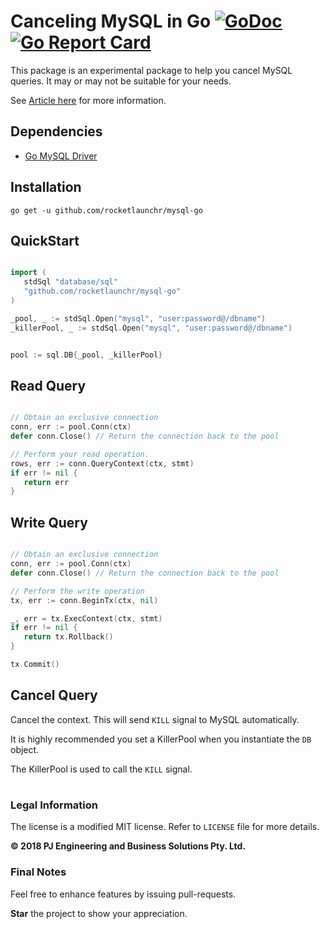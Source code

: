 Canceling MySQL in Go [![GoDoc](http://godoc.org/github.com/rocketlaunchr/mysql-go?status.svg)](http://godoc.org/github.com/rocketlaunchr/mysql-go) [![Go Report Card](https://goreportcard.com/badge/github.com/rocketlaunchr/mysql-go)](https://goreportcard.com/report/github.com/rocketlaunchr/mysql-go)
===============

This package is an experimental package to help you cancel MySQL queries.
It may or may not be suitable for your needs.

See [Article here](https://medium.com/@rocketlaunchr.cloud/canceling-mysql-in-go-827ed8f83b30) for more information.

## Dependencies

* [Go MySQL Driver](https://github.com/go-sql-driver/mysql)

## Installation

```
go get -u github.com/rocketlaunchr/mysql-go
```

## QuickStart

```go

import (
   stdSql "database/sql"
   "github.com/rocketlaunchr/mysql-go"
)

_pool, _ := stdSql.Open("mysql", "user:password@/dbname")
_killerPool, _ := stdSql.Open("mysql", "user:password@/dbname")


pool := sql.DB{_pool, _killerPool}

```

## Read Query

```go

// Obtain an exclusive connection
conn, err := pool.Conn(ctx)
defer conn.Close() // Return the connection back to the pool

// Perform your read operation.
rows, err := conn.QueryContext(ctx, stmt)
if err != nil {
   return err
}

```

## Write Query

```go

// Obtain an exclusive connection
conn, err := pool.Conn(ctx)
defer conn.Close() // Return the connection back to the pool

// Perform the write operation
tx, err := conn.BeginTx(ctx, nil)

_, err = tx.ExecContext(ctx, stmt)
if err != nil {
   return tx.Rollback()
}

tx.Commit()
```

## Cancel Query

Cancel the context. This will send `KILL` signal to MySQL automatically.

It is highly recommended you set a KillerPool when you instantiate the `DB` object.

The KillerPool is used to call the `KILL` signal.


#

### Legal Information

The license is a modified MIT license. Refer to `LICENSE` file for more details.

**© 2018 PJ Engineering and Business Solutions Pty. Ltd.**

### Final Notes

Feel free to enhance features by issuing pull-requests.

**Star** the project to show your appreciation.
